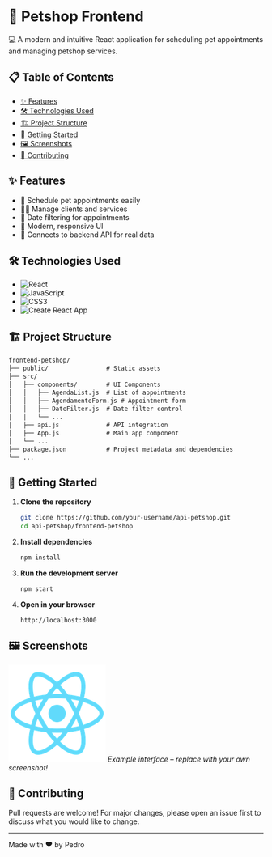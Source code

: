 # 🐾 Petshop Frontend

💻 A modern and intuitive React application for scheduling pet appointments and managing petshop services.

## 📋 Table of Contents
- [✨ Features](#features)
- [🛠️ Technologies Used](#technologies-used)
- [🏗️ Project Structure](#project-structure)
- [🚀 Getting Started](#getting-started)
- [🖼️ Screenshots](#screenshots)
- [🤝 Contributing](#contributing)

## ✨ Features
- 📅 Schedule pet appointments easily
- 👩‍⚕️ Manage clients and services
- 📆 Date filtering for appointments
- 🌙 Modern, responsive UI
- 🔗 Connects to backend API for real data

## 🛠️ Technologies Used
- ![React](https://img.shields.io/badge/-React-61DAFB?logo=react&logoColor=black)
- ![JavaScript](https://img.shields.io/badge/-JavaScript-F7DF1E?logo=javascript&logoColor=black)
- ![CSS3](https://img.shields.io/badge/-CSS3-1572B6?logo=css3&logoColor=white)
- ![Create React App](https://img.shields.io/badge/-Create%20React%20App-09D3AC?logo=react&logoColor=white)

## 🏗️ Project Structure
```
frontend-petshop/
├── public/                # Static assets
├── src/
│   ├── components/        # UI Components
│   │   ├── AgendaList.js  # List of appointments
│   │   ├── AgendamentoForm.js # Appointment form
│   │   ├── DateFilter.js  # Date filter control
│   │   └── ...
│   ├── api.js             # API integration
│   ├── App.js             # Main app component
│   └── ...
├── package.json           # Project metadata and dependencies
└── ...
```

## 🚀 Getting Started
1. **Clone the repository**
   ```bash
   git clone https://github.com/your-username/api-petshop.git
   cd api-petshop/frontend-petshop
   ```
2. **Install dependencies**
   ```bash
   npm install
   ```
3. **Run the development server**
   ```bash
   npm start
   ```
4. **Open in your browser**
   ```
   http://localhost:3000
   ```

## 🖼️ Screenshots
![Petshop Frontend Screenshot](public/logo192.png)
*Example interface – replace with your own screenshot!*

## 🤝 Contributing
Pull requests are welcome! For major changes, please open an issue first to discuss what you would like to change.

---

Made with ❤️ by Pedro